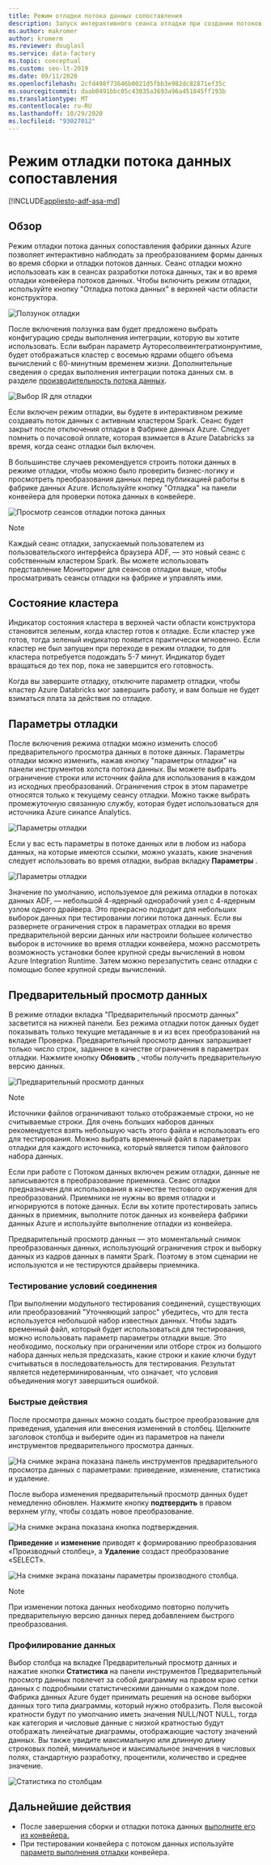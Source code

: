 ```yaml
---
title: Режим отладки потока данных сопоставления
description: Запуск интерактивного сеанса отладки при создании потоков данных
ms.author: makromer
author: kromerm
ms.reviewer: douglasl
ms.service: data-factory
ms.topic: conceptual
ms.custom: seo-lt-2019
ms.date: 09/11/2020
ms.openlocfilehash: 2cfd498f73646b0021d5fbb3e982dc82871ef35c
ms.sourcegitcommit: daab0491bbc05c43035a3693a96a451845ff193b
ms.translationtype: MT
ms.contentlocale: ru-RU
ms.lasthandoff: 10/29/2020
ms.locfileid: "93027012"
---
```

# <a name="mapping-data-flow-debug-mode"></a>Режим отладки потока данных сопоставления

[!INCLUDE[appliesto-adf-asa-md](includes/appliesto-adf-asa-md.md)]

## <a name="overview"></a>Обзор

Режим отладки потока данных сопоставления фабрики данных Azure позволяет интерактивно наблюдать за преобразованием формы данных во время сборки и отладки потоков данных. Сеанс отладки можно использовать как в сеансах разработки потока данных, так и во время отладки конвейера потоков данных. Чтобы включить режим отладки, используйте кнопку "Отладка потока данных" в верхней части области конструктора.

![Ползунок отладки](media/data-flow/debugbutton.png "Ползунок отладки")

После включения ползунка вам будет предложено выбрать конфигурацию среды выполнения интеграции, которую вы хотите использовать. Если выбран параметр Ауторесолвеинтегратионрунтиме, будет отображаться кластер с восемью ядрами общего объема вычислений с 60-минутным временем жизни. Дополнительные сведения о средах выполнения интеграции потока данных см. в разделе [производительность потока данных](concepts-data-flow-performance.md#ir).

![Выбор IR для отладки](media/data-flow/debugbutton2.png "Выбор IR для отладки")

Если включен режим отладки, вы будете в интерактивном режиме создавать поток данных с активным кластером Spark. Сеанс будет закрыт после отключения отладки в Фабрике данных Azure. Следует помнить о почасовой оплате, которая взимается в Azure Databricks за время, когда сеанс отладки был включен.

В большинстве случаев рекомендуется строить потоки данных в режиме отладки, чтобы можно было проверить бизнес-логику и просмотреть преобразования данных перед публикацией работы в фабрике данных Azure. Используйте кнопку "Отладка" на панели конвейера для проверки потока данных в конвейере.

![Просмотр сеансов отладки потока данных](media/iterative-development-debugging/view-dataflow-debug-sessions.png)

> [!NOTE]
> Каждый сеанс отладки, запускаемый пользователем из пользовательского интерфейса браузера ADF, — это новый сеанс с собственным кластером Spark. Вы можете использовать представление Мониторинг для сеансов отладки выше, чтобы просматривать сеансы отладки на фабрике и управлять ими.

## <a name="cluster-status"></a>Состояние кластера

Индикатор состояния кластера в верхней части области конструктора становится зеленым, когда кластер готов к отладке. Если кластер уже готов, тогда зеленый индикатор появится практически мгновенно. Если кластер не был запущен при переходе в режим отладки, то для кластера потребуется подождать 5-7 минут. Индикатор будет вращаться до тех пор, пока не завершится его готовность.

Когда вы завершите отладку, отключите параметр отладки, чтобы кластер Azure Databricks мог завершить работу, и вам больше не будет взиматься плата за действия по отладке.

## <a name="debug-settings"></a>Параметры отладки

После включения режима отладки можно изменить способ предварительного просмотра данных в потоке данных. Параметры отладки можно изменить, нажав кнопку "параметры отладки" на панели инструментов холста потока данных. Вы можете выбрать ограничение строки или источник файла для использования в каждом из исходных преобразований. Ограничения строк в этом параметре относятся только к текущему сеансу отладки. Можно также выбрать промежуточную связанную службу, которая будет использоваться для источника Azure синапсе Analytics. 

![Параметры отладки](media/data-flow/debug-settings.png "Параметры отладки")

Если у вас есть параметры в потоке данных или в любом из набора данных, на которые имеются ссылки, можно указать, какие значения следует использовать во время отладки, выбрав вкладку **Параметры** .

![Параметры отладки](media/data-flow/debug-settings2.png "Параметры отладки")

Значение по умолчанию, используемое для режима отладки в потоках данных ADF, — небольшой 4-ядерный однорабочий узел с 4-ядерным узлом одного драйвера. Это прекрасно подходит для небольших выборок данных при тестировании логики потока данных. Если вы развернете ограничения строк в параметрах отладки во время предварительной версии данных или настроили большее количество выборок в источнике во время отладки конвейера, можно рассмотреть возможность установки более крупной среды вычислений в новом Azure Integration Runtime. Затем можно перезапустить сеанс отладки с помощью более крупной среды вычислений.

## <a name="data-preview"></a>Предварительный просмотр данных

В режиме отладки вкладка "Предварительный просмотр данных" засветится на нижней панели. Без режима отладки поток данных будет показывать только текущие метаданные в и из всех преобразований на вкладке Проверка. Предварительный просмотр данных запрашивает только число строк, заданное в качестве ограничения в параметрах отладки. Нажмите кнопку **Обновить** , чтобы получить предварительную версию данных.

![Предварительный просмотр данных](media/data-flow/datapreview.png "Предварительный просмотр данных")

> [!NOTE]
> Источники файлов ограничивают только отображаемые строки, но не считываемые строки. Для очень больших наборов данных рекомендуется взять небольшую часть этого файла и использовать его для тестирования. Можно выбрать временный файл в параметрах отладки для каждого источника, который является типом файлового набора данных.

Если при работе с Потоком данных включен режим отладки, данные не записываются в преобразование приемника. Сеанс отладки предназначен для использования в качестве тестового окружения для преобразований. Приемники не нужны во время отладки и игнорируются в потоке данных. Если вы хотите протестировать запись данных в приемник, выполните поток данных из конвейера фабрики данных Azure и используйте выполнение отладки из конвейера.

Предварительный просмотр данных — это моментальный снимок преобразованных данных, использующий ограничения строк и выборку данных из кадров данных в памяти Spark. Поэтому в этом сценарии не используются и не тестируются драйверы приемника.

### <a name="testing-join-conditions"></a>Тестирование условий соединения

При выполнении модульного тестирования соединений, существующих или преобразований "Уточняющий запрос" убедитесь, что для теста используется небольшой набор известных данных. Чтобы задать временный файл, который будет использоваться для тестирования, можно использовать параметр параметры отладки выше. Это необходимо, поскольку при ограничении или отборе строк из большого набора данных нельзя предсказать, какие строки и какие ключи будут считываться в последовательность для тестирования. Результат является недетерминированным, что означает, что условия объединения могут завершиться ошибкой.

### <a name="quick-actions"></a>Быстрые действия

После просмотра данных можно создать быстрое преобразование для приведения, удаления или внесения изменений в столбец. Щелкните заголовок столбца и выберите один из параметров на панели инструментов предварительного просмотра данных.

![На снимке экрана показана панель инструментов предварительного просмотра данных с параметрами: приведение, изменение, статистика и удаление.](media/data-flow/quick-actions1.png "Быстрые действия")

После выбора изменения предварительный просмотр данных будет немедленно обновлен. Нажмите кнопку **подтвердить** в правом верхнем углу, чтобы создать новое преобразование.

![На снимке экрана показана кнопка подтверждения.](media/data-flow/quick-actions2.png "Быстрые действия")

**Приведение** и **изменение** приводят к формированию преобразования «Производный столбец», а **Удаление** создаст преобразование «SELECT».

![На снимке экрана показаны параметры производного столбца.](media/data-flow/quick-actions3.png "Быстрые действия")

> [!NOTE]
> При изменении потока данных необходимо повторно получить предварительную версию данных перед добавлением быстрого преобразования.

### <a name="data-profiling"></a>Профилирование данных

Выбор столбца на вкладке Предварительный просмотр данных и нажатие кнопки **Статистика** на панели инструментов Предварительный просмотр данных повлечет за собой диаграмму на правом краю сетки данных с подробными статистическими данными о каждом поле. Фабрика данных Azure будет принимать решения на основе выборки данных того типа диаграммы, который нужно отобразить. Поля высокой кратности будут по умолчанию иметь значения NULL/NOT NULL, тогда как категория и числовые данные с низкой кратностью будут отображать линейчатые диаграммы, отображающие частоту значений данных. Вы также увидите максимальную или длинную длину строковых полей, минимальное и максимальное значения в числовых полях, стандартную разработку, процентили, количество и среднее значение.

![Статистика по столбцам](media/data-flow/stats.png "Статистика по столбцам")

## <a name="next-steps"></a>Дальнейшие действия

* После завершения сборки и отладки потока данных [выполните его из конвейера.](control-flow-execute-data-flow-activity.md)
* При тестировании конвейера с потоком данных используйте [параметр выполнения отладки](iterative-development-debugging.md) конвейера.
